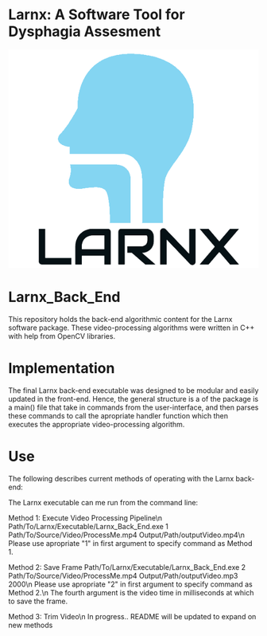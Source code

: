 # Larnx: A Software Tool for Dysphagia Assesment 
![alt text](https://github.com/Larnx/Larnx_Back_End/blob/master/logoTC.png)

# Larnx_Back_End
This repository holds the back-end algorithmic content for the Larnx software package. 
These video-processing algorithms were written in C++ with help from OpenCV libraries. 

# Implementation
The final Larnx back-end executable was designed to be modular and easily updated in the front-end. 
Hence, the general structure is a of the package is a main() file that take in commands from the user-interface, and then 
parses these commands to call the apropriate handler function which then executes the appropriate video-processing algorithm. 

# Use 
The following describes current methods of operating with the Larnx back-end: 

The Larnx executable can me run from the command line: 

Method 1: Execute Video Processing Pipeline\n
Path/To/Larnx/Executable/Larnx_Back_End.exe 1 Path/To/Source/Video/ProcessMe.mp4 Output/Path/outputVideo.mp4\n
Please use apropriate "1" in first argument to specify command as Method 1.

Method 2: Save Frame 
Path/To/Larnx/Executable/Larnx_Back_End.exe 2 Path/To/Source/Video/ProcessMe.mp4 Output/Path/outputVideo.mp3 2000\n
Please use apropriate "2" in first argument to specify command as Method 2.\n
The fourth argument is the video time in milliseconds at which to save the frame.

Method 3: Trim Video\n
In progress.. README will be updated to expand on new methods 
